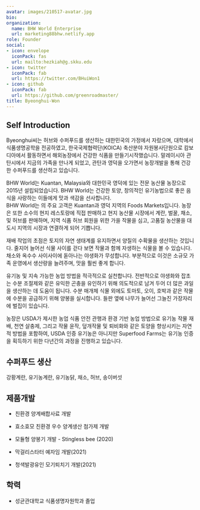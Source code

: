 ```yaml
---
avatar: images/210517-avatar.jpg
bio: 
organization:
  name: BHW World Enterprise
  url: marketing88bhw.netlify.app
role: Founder
social:
- icon: envelope
  iconPack: fas
  url: mailto:hezkiah@g.skku.edu
- icon: twitter
  iconPack: fab
  url: https://twitter.com/BHuiWon1
- icon: github
  iconPack: fab
  url: https://github.com/greenroadmaster/
title: Byeonghui-Won
---
```


## Self Introduction

Byeonghui씨는 허브와 수퍼푸드를 생산하는 대한민국의 가정에서 자랐으며, 대학에서 식품생명공학을 전공하였고, 한국국제협력단(KOICA) 축산분야 자원봉사단원으로 캄보디아에서 활동하면서 해외농장에서 건강한 식품을 만들기시작했습니다. 말레이시아 관탄시에서 지금의 가족을 만나게 되었고, 관탄과 영덕을 오가면서 농장개발을 통해 건강한 수퍼푸드를 생산하고 있습니다. 

BHW World는 Kuantan, Malaysia와 대한민국 영덕에 있는 전문 농산물 농장으로 2015년 설립되었습니다.
BHW World는 건강한 토양, 창의적인 유기농법으로 좋은 음식을 사랑하는 이들에게 맛과 색감을 선사합니다.  
BHW World는 의 주요 고객은 Kuantan과 영덕 지역의 Foods Markets입니다. 농장은 또한 소수의 현지 레스토랑에 직접 판매하고 현지 농산물 시장에서 계란, 벌꿀, 채소, 및 허브를 판매하며, 지역 식품 허브 회원을 위한 가을 작물을 심고, 고품질 농산물을 대도시 지역의 시장과 연결하게 되어 기쁩니다. 

재배 작업의 초점은 토지의 자연 생태계를 유지하면서 양질의 수확물을 생산하는 것입니다. 줄지어 늘어선 식물 사이를 걷다 보면 작물과 함께 자생하는 식물을 볼 수 있습니다. 채소와 옥수수 사이사이에 돋아나는 야생화가 무성합니다. 부분적으로 이것은 소규모 가족 운영에서 생산량을 늘려주며, 맛을 훨씬 좋게 합니다.

유기농 및 지속 가능한 농업 방법을 적극적으로 실천합니다. 전반적으로 야생화와 잡초는 수분 조절제와 같은 유익한 곤충을 유인하기 위해 의도적으로 남겨 두어 더 많은 과일을 생산하는 데 도움이 됩니다. 수분 매개체 식물 외에도 토마토, 오이, 호박과 같은 작물에 수분을 공급하기 위해 양봉을 실시합니다. 들판 옆에 나무가 늘어선 그늘진 가장자리에 벌집이 있습니다.

농장은 USDA가 제시한 농업 식품 안전 관행과 환경 기반 농업 방법으로 유기농 작물 재배, 천연 살충제, 그리고 작물 윤작, 덮개작물 및 퇴비화와 같은 토양을 향상시키는 자연적 방법을 포함하여, USDA 인증 유기농은 아니지만 Superfood Farms는 유기농 인증을 획득하기 위한 다년간의 과정을 진행하고 있습니다. 


## 수퍼푸드 생산

강황계란, 유기농계란, 유기농닭, 채소, 허브, 송이버섯

## 제품개발

+ 친환경 양계배합사료 개발

+ 효소효모 친환경 우수 양계생산 첨가제 개발

+ 모듈형 양봉기 개발 - Stingless bee (2020)

+ 막걸리스타터 예자임 개발(2021)

+ 청색발광유인 모기퇴치기 개발(2021)


## 학력 

+ 성균관대학교 식품생명자원학과 졸업

